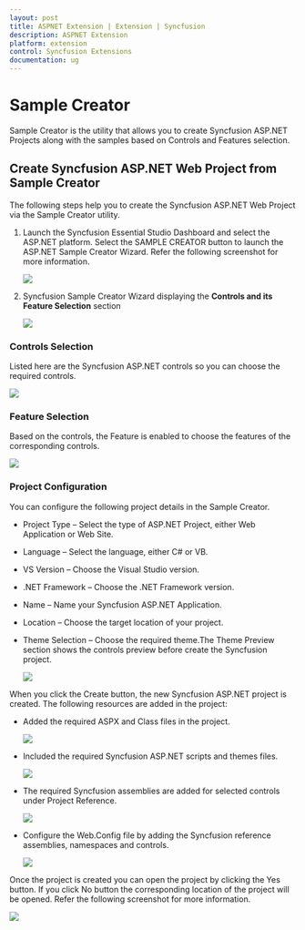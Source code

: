 ```yaml
---
layout: post
title: ASPNET Extension | Extension | Syncfusion
description: ASPNET Extension
platform: extension
control: Syncfusion Extensions
documentation: ug
---
```


# Sample Creator

Sample Creator is the utility that allows you to create Syncfusion ASP.NET Projects along with the samples based on Controls and Features selection.

## Create Syncfusion ASP.NET Web Project from Sample Creator

The following steps help you to create the Syncfusion ASP.NET Web Project via the Sample Creator utility.

1. Launch the Syncfusion Essential Studio Dashboard and select the ASP.NET platform. Select the SAMPLE CREATOR button to launch the ASP.NET Sample Creator Wizard. Refer the following screenshot for more information.

   ![](Sample-Creator_images/SampleCreator_img1.jpeg)

2. Syncfusion Sample Creator Wizard displaying the **Controls and its Feature Selection** section

   ![](Sample-Creator_images/SampleCreator_img2.jpeg)


### Controls Selection

Listed here are the Syncfusion ASP.NET controls so you can choose the required controls.

   ![](Sample-Creator_images/SampleCreator_img3.jpeg)

### Feature Selection

Based on the controls, the Feature is enabled to choose the features of the corresponding controls.

   ![](Sample-Creator_images/SampleCreator_img4.jpeg)


### Project Configuration

You can configure the following project details in the Sample Creator.

* Project Type – Select the type of ASP.NET Project, either Web Application or Web Site.

* Language – Select the language, either C# or VB.

* VS Version – Choose the Visual Studio version.

* .NET Framework – Choose the .NET Framework version.

* Name – Name your Syncfusion ASP.NET Application.

* Location – Choose the target location of your project.

* Theme Selection – Choose the required theme.The Theme Preview section shows the controls preview before create the Syncfusion project.

   ![](Sample-Creator_images/SampleCreator_img6.jpeg)


When you click the Create button, the new Syncfusion ASP.NET project is created. The following resources are added in the project:

* Added the required ASPX and Class files in the project.

  ![](Sample-Creator_images/SampleCreator_img7.jpeg)

* Included the required Syncfusion ASP.NET scripts and themes files.

  ![](Sample-Creator_images/SampleCreator_img8.jpeg)

* The required Syncfusion assemblies are added for selected controls under Project Reference.

  ![](Sample-Creator_images/SampleCreator_img9.jpeg)

* Configure the Web.Config file by adding the Syncfusion reference assemblies, namespaces and controls.

  ![](Sample-Creator_images/SampleCreator_img10.jpeg)

Once the project is created you can open the project by clicking the Yes button. If you click No button the corresponding location of the project will be opened. Refer the following screenshot for more information.

![](Sample-Creator_images/SampleCreator_img11.jpeg)


